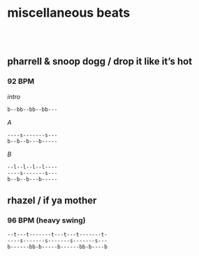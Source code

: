 <!-- this first element fools the Tactile theme to avoid presenting the first heading on the page in the site header -->

# miscellaneous beats

<br/>
<br/>


## pharrell & snoop dogg / drop it like it’s hot

### 92 BPM

_intro_
```
b--bb--bb--bb---
```

_A_
```
----s-------s---
b--b--b---b-----
```

_B_
```
--l--l--l--l----
----s-------s---
b--b--b---b-----
```


## rhazel / if ya mother

### 96 BPM (heavy swing)

```
--t---t-------t---t---t-------t-
----s-------s-------s-------s---
b------bb-b-----b------bb-b----b
```
